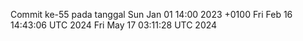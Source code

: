 Commit ke-55 pada tanggal Sun Jan 01 14:00 2023 +0100
Fri Feb 16 14:43:06 UTC 2024
Fri May 17 03:11:28 UTC 2024
